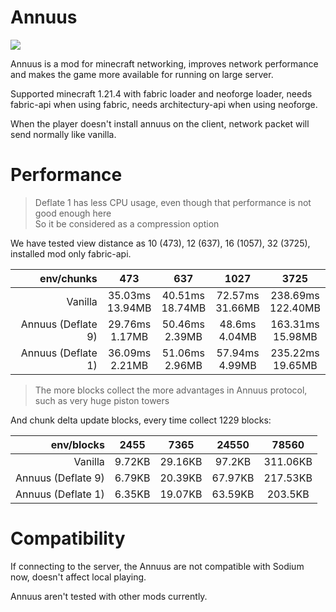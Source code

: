 # Annuus

![](https://count.getloli.com/@@cao-awa.annuus?name=%40cao-awa.annuus&theme=rule34&padding=7&offset=0&align=top&scale=1&pixelated=1&darkmode=auto)

Annuus is a mod for minecraft networking,
improves network performance and makes the game more available for running on large server.

Supported minecraft 1.21.4 with fabric loader and neoforge loader, needs fabric-api when using fabric, needs
architectury-api when using neoforge.

When the player doesn't install annuus on the client, network packet will send normally like vanilla.

# Performance

> Deflate 1 has less CPU usage, even though that performance is not good enough here \
> So it be considered as a compression option

We have tested view distance as 10 (473), 12 (637), 16 (1057), 32 (3725), installed mod only fabric-api.

|         env/chunks |          473           |          637           |          1027          |           3725           |
|-------------------:|:----------------------:|:----------------------:|:----------------------:|:------------------------:|
|            Vanilla | 35.03ms <br /> 13.94MB | 40.51ms <br /> 18.74MB | 72.57ms <br /> 31.66MB | 238.69ms <br /> 122.40MB |
| Annuus (Deflate 9) | 29.76ms <br /> 1.17MB  | 50.46ms <br /> 2.39MB  |  48.6ms <br /> 4.04MB  | 163.31ms <br /> 15.98MB  |
| Annuus (Deflate 1) | 36.09ms <br /> 2.21MB  | 51.06ms <br /> 2.96MB  | 57.94ms <br /> 4.99MB  | 235.22ms <br /> 19.65MB  |

> The more blocks collect the more advantages in Annuus protocol, such as very huge piston towers    

And chunk delta update blocks, every time collect 1229 blocks:

|         env/blocks |  2455  |  7365   |  24550  |  78560   |
|-------------------:|:------:|:-------:|:-------:|:--------:|
|            Vanilla | 9.72KB | 29.16KB | 97.2KB  | 311.06KB |
| Annuus (Deflate 9) | 6.79KB | 20.39KB | 67.97KB | 217.53KB |
| Annuus (Deflate 1) | 6.35KB | 19.07KB | 63.59KB | 203.5KB  |

# Compatibility

If connecting to the server, the Annuus are not compatible with Sodium now,
doesn't affect local playing.

Annuus aren't tested with other mods currently.

